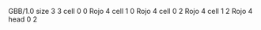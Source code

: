 <gs-board without-header> GBB/1.0
size 3 3
cell 0 0 Rojo 4
cell 1 0 Rojo 4
cell 0 2 Rojo 4
cell 1 2 Rojo 4
head 0 2
 </gs-board>